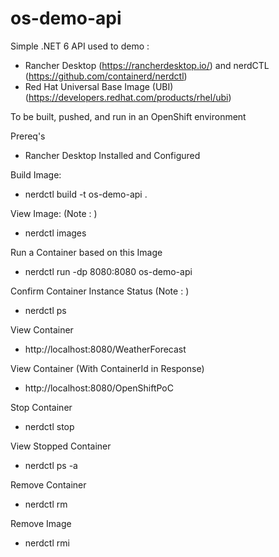 # os-demo-api
Simple .NET 6 API used to demo :
- Rancher Desktop (https://rancherdesktop.io/) and nerdCTL (https://github.com/containerd/nerdctl)
- Red Hat Universal Base Image (UBI) (https://developers.redhat.com/products/rhel/ubi)

To be built, pushed, and run in an OpenShift environment

Prereq's
- Rancher Desktop Installed and Configured

Build Image:
- nerdctl build -t os-demo-api .

View Image: (Note : <image-id-ref>)
- nerdctl images

Run a Container based on this Image
- nerdctl run -dp 8080:8080 os-demo-api

Confirm Container Instance Status (Note : <container-id-ref>)
- nerdctl ps

View Container
- http://localhost:8080/WeatherForecast

View Container (With ContainerId in Response)
- http://localhost:8080/OpenShiftPoC

Stop Container
- nerdctl stop <container-id-ref>

View Stopped Container
- nerdctl ps -a

Remove Container
- nerdctl rm <container-id-ref>

Remove Image
- nerdctl rmi <image-id-ref>